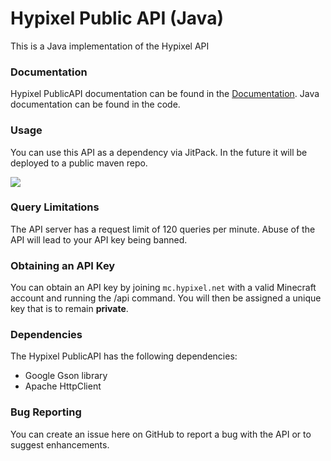 Hypixel Public API (Java)
======
This is a Java implementation of the Hypixel API

### Documentation
Hypixel PublicAPI documentation can be found in the [Documentation](https://github.com/HypixelDev/PublicAPI/tree/master/Documentation).
Java documentation can be found in the code.

### Usage
You can use this API as a dependency via JitPack. In the future it will be deployed to a public maven repo.

[![](https://jitpack.io/v/HypixelDev/PublicAPI.svg)](https://jitpack.io/#HypixelDev/PublicAPI)

### Query Limitations
The API server has a request limit of 120 queries per minute. Abuse of the API will lead to your API key being banned.

### Obtaining an API Key
You can obtain an API key by joining ```mc.hypixel.net``` with a valid Minecraft account and running the /api command. You will then be assigned a unique key that is to remain **private**.

### Dependencies
The Hypixel PublicAPI has the following dependencies:
* Google Gson library
* Apache HttpClient

### Bug Reporting
You can create an issue here on GitHub to report a bug with the API or to suggest enhancements.
